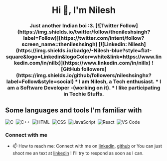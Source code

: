 <h1 align="center">Hi 👋, I'm Nilesh</h1>
<h3 align="center">Just another Indian boi :3.
[![Twitter Follow](https://img.shields.io/twitter/follow/thenileshsingh?label=Follow)](https://twitter.com/intent/follow?screen_name=thenileshsingh)
[![Linkedin: Nilesh](https://img.shields.io/badge/-Nilesh-blue?style=flat-square&logo=Linkedin&logoColor=white&link=https://www.linkedin.com/in/nillx)](https://www.linkedin.com/in/nillx)
![GitHub followers](https://img.shields.io/github/followers/nileshsinghx?label=Follow&style=social)
<!-- <img alt = "profile views" src="https://komarev.com/ghpvc/?username=nileshsinghx&color=brightgreen">
<img alt="Night Coding" src="https://media.giphy.com/media/3oKIPnAiaMCws8nOsE/giphy.gif" align="right"/> -->
* I am Nilesh, a Tech enthusiast.
* I am a Software Developer -(working on it).
* I like participating in Techie Stuffs.

## Some languages and tools I'm familiar with
![C](https://img.shields.io/badge/-C-05122A?style=flat&logo=C&logoColor=A8B9CC)&nbsp;
![C++](https://img.shields.io/badge/-C++-05122A?style=flat&logo=C%2B%2B&logoColor=00599C)&nbsp;
![HTML](https://img.shields.io/badge/-HTML-05122A?style=flat&logo=HTML5)&nbsp;
![CSS](https://img.shields.io/badge/-CSS-05122A?style=flat&logo=CSS3&logoColor=1572B6)&nbsp;
![JavaScript](https://img.shields.io/badge/-JavaScript-05122A?style=flat&logo=javascript)&nbsp;
![React](https://img.shields.io/badge/-React-05122A?style=flat&logo=react)&nbsp;
![VS Code](https://img.shields.io/badge/-VS%20Code-05122A?style=flat&logo=visual-studio-code&logoColor=007ACC)&nbsp;

<!-- [![Top Langs](https://github-readme-stats.vercel.app/api/top-langs/?username=nileshsinghx&layout=compact)](https://github.com/nileshsinghx/github-readme-stats)
 -->
<!-- <p align="left">
  <a href="https://github.com/nileshsinghx/github-readme-stats"><img alt="Subham Raoniar's Top Languages" src="https://github-readme-stats.vercel.app/api/top-langs/?username=nileshsinghx&langs_count=8&count_private=true&layout=compact&theme=react&hide_border=true&bg_color=0D1117" /></a>
  <br/>
    </p>  -->

### Connect with me

- 📫 How to reach me: Connect with me on [linkedin](https://www.linkedin.com/in/nillx/), [github](https://github.com/nileshsinghx) or  You can just shoot me an text at   [linkedin](https://www.linkedin.com/in/nillx/)  ! I'll try to respond as soon as I can. 

<!-- [![GitHub Streak](https://github-readme-streak-stats.herokuapp.com?user=nileshsinghx&theme=dark&date_format=M%20j%5B%2C%20Y%5D)](https://git.io/streak-stats)

[![Github activity graph](https://activity-graph.herokuapp.com/graph?username=nileshsinghx)](https://github.com/nileshsinghx/github-readme-activity-graph) -->
